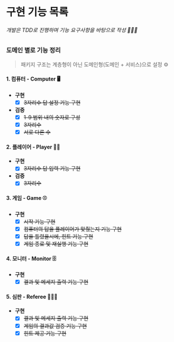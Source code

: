 # 구현 기능 목록
###### 개발은 TDD로 진행하며 기능 요구사항을 바탕으로 작성 🧑🏻‍💻



### 도메인 별로 기능 정리 
> 패키지 구조는 계층형이 아닌 도메인형(도메인 + 서비스)으로 설정 ⚙️


#### 1. 컴퓨터 - Computer 🖥

* **구현**
  - [X] ~~3자리수 답 설정 기능 구현~~

* **검증** 
  - [X] ~~1-9 범위 내의 숫자로 구성~~   
  - [X] ~~3자리수~~       
  - [X] ~~서로 다른 수~~  

#### 2. 플레이어 - Player 🙋🏻

* **구현**
  - [X] ~~3자리수 답 입력 기능 구현~~ 

* **검증**
  - [X] ~~3자리수~~
 
#### 3. 게임 - Game ⚾️

* **구현**
  - [X] ~~시작 기능 구현~~
  - [X] ~~컴퓨터의 답을 플레이어가 맞췄는지 기능 구현~~ 
  - [X] ~~답을 틀렸을시에, 힌트 기능 구현~~ 
  - [X] ~~게임 종료 및 재실행 기능 구현~~

#### 4. 모니터 - Monitor 🗄

* **구현**
  - [X] ~~결과 및 메세지 출력 기능 구현~~ 

#### 5. 심판 - Referee 🧑🏻‍⚖️

* **구현**
  - [X] ~~결과 및 메세지 출력 기능 구현~~
  - [X] ~~게임의 결과값 검증 기능 구현~~ 
  - [X] ~~힌트 제공 기능 구현~~
